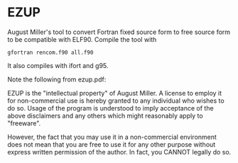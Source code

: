 # EZUP
August Miller's tool to convert Fortran fixed source form to free source form to be compatible with ELF90. 
Compile the tool with 

`gfortran rencom.f90 all.f90`

It also compiles with ifort and g95.

Note the following from ezup.pdf:

EZUP is the "intellectual property" of August Miller.
A license to employ it for non-commercial use is
hereby granted to any individual who wishes to do
so. Usage of the program is understood to imply
acceptance of the above disclaimers and any others
which might reasonably apply to "freeware".

However, the fact that you may use it in a
non-commercial environment does not mean that you
are free to use it for any other purpose without
express written permission of the author. In fact,
you CANNOT legally do so.
